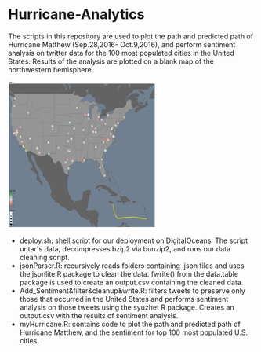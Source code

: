 # Hurricane-Analytics

The scripts in this repository are used to plot the path and predicted path of Hurricane Matthew (Sep.28,2016- Oct.9,2016), and perform sentiment analysis on twitter data for the 100 most populated cities in the United States. Results of the analysis are plotted on a blank map of the northwestern hemisphere.

<img src="https://github.com/seaunderwater/Hurricane-Analytics/blob/master/hurricane.gif" style="width:300px;height:300px;"/>

* deploy.sh: shell script for our deployment on DigitalOceans. The script untar's data, decompresses bzip2 via bunzip2, and runs our data cleaning script. 
* jsonParser.R: recursively reads folders containing .json files and uses the jsonlite R package to clean the data. fwrite() from the data.table package is used to create an output.csv containing the cleaned data. 
* Add_Sentiment&filter&cleanup&write.R: filters tweets to preserve only those that occurred in the United States and performs sentiment analysis on those tweets using the syuzhet R package. Creates an output.csv with the results of sentiment analysis. 
* myHurricane.R: contains code to plot the path and predicted path of Hurricane Matthew, and the sentiment for top 100 most populated U.S. cities.
